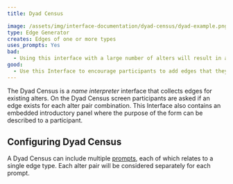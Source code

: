 ```yaml
---
title: Dyad Census

image: /assets/img/interface-documentation/dyad-census/dyad-example.png
type: Edge Generator
creates: Edges of one or more types
uses_prompts: Yes
bad:
  - Using this interface with a large number of alters will result in a large number of screens (exponential increasing as the number of alters increases).
good:
  - Use this Interface to encourage participants to add edges that they might not have considered.
---
```


The Dyad Census is a _name interpreter_ interface that collects edges for existing alters. On the Dyad Census screen participants are asked if an edge exists for each alter pair combination. This Interface also contains an embedded introductory panel where the purpose of the form can be described to a participant.

## Configuring Dyad Census

A Dyad Census can include multiple [prompts](/en/desktop/key-concepts/prompts), each of which relates to a single edge type. Each alter pair will be considered separately for each prompt.
